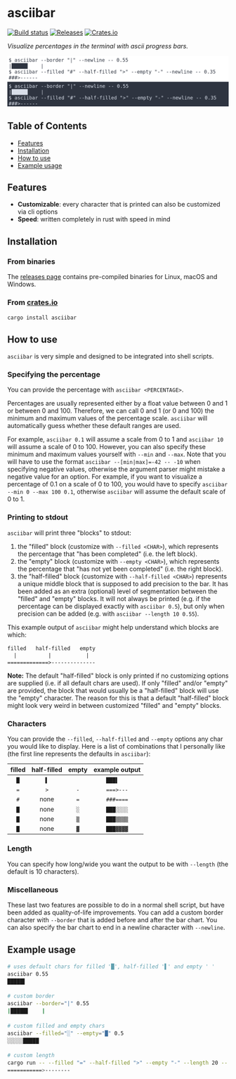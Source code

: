 # asciibar

[![Build status](https://github.com/fritzrehde/asciibar/actions/workflows/ci.yml/badge.svg)](https://github.com/fritzrehde/asciibar/actions)
[![Releases](https://img.shields.io/github/v/release/fritzrehde/asciibar?logo=GitHub)](https://github.com/fritzrehde/asciibar/releases)
[![Crates.io](https://img.shields.io/crates/v/asciibar?logo=Rust)](https://crates.io/crates/asciibar)

*Visualize percentages in the terminal with ascii progress bars.*

![screenshot](https://raw.githubusercontent.com/fritzrehde/i/master/asciibar/screenshot-light.png#gh-light-mode-only)
![screenshot](https://raw.githubusercontent.com/fritzrehde/i/master/asciibar/screenshot-dark.png#gh-dark-mode-only)


## Table of Contents

- [Features](#features)
- [Installation](#installation)
- [How to use](#how-to-use)
- [Example usage](#example-usage)


## Features

- **Customizable**: every character that is printed can also be customized via cli options
- **Speed**: written completely in rust with speed in mind


## Installation

### From binaries

The [releases page](https://github.com/fritzrehde/asciibar/releases) contains pre-compiled binaries for Linux, macOS and Windows.

### From [crates.io](https://crates.io/crates/asciibar)

```shell
cargo install asciibar
```


## How to use

`asciibar` is very simple and designed to be integrated into shell scripts.

### Specifying the percentage

You can provide the percentage with `asciibar <PERCENTAGE>`.

Percentages are usually represented either by a float value between 0 and 1 or between 0 and 100.
Therefore, we can call 0 and 1 (or 0 and 100) the minimum and maximum values of the percentage scale.
`asciibar` will automatically guess whether these default ranges are used.

For example, `asciibar 0.1` will assume a scale from 0 to 1 and `asciibar 10` will assume a scale of 0 to 100.
However, you can also specify these minimum and maximum values yourself with `--min` and `--max`.
Note that you will have to use the format `asciibar --[min|max]=-42 -- -10` when specifying negative values, otherwise the argument parser might mistake a negative value for an option.
For example, if you want to visualize a percentage of 0.1 on a scale of 0 to 100, you would have to specify `asciibar --min 0 --max 100 0.1`, otherwise `asciibar` will assume the default scale of 0 to 1.

### Printing to stdout

`asciibar` will print three "blocks" to stdout:
1. the "filled" block (customize with `--filled <CHAR>`), which represents the percentage that "has been completed" (i.e. the left block).
1. the "empty" block (customize with `--empty <CHAR>`), which represents the percentage that "has not yet been completed" (i.e. the right block).
1. the "half-filled" block (customize with `--half-filled <CHAR>`) represents a unique middle block that is supposed to add precision to the bar. It has been added as an extra (optional) level of segmentation between the "filled" and "empty" blocks. It will not always be printed (e.g. if the percentage can be displayed exactly with `asciibar 0.5`), but only when precision can be added (e.g. with `asciibar --length 10 0.55`).

This example output of `asciibar` might help understand which blocks are which:
```
filled   half-filled   empty
  |          |           |
=============>--------------
```

**Note:**
The default "half-filled" block is only printed if no customizing options are supplied (i.e. if all default chars are used).
If only "filled" and/or "empty" are provided, the block that would usually be a "half-filled" block will use the "empty" character.
The reason for this is that a default "half-filled" block might look very weird in between customized "filled" and "empty" blocks.


### Characters

You can provide the `--filled`, `--half-filled` and `--empty` options any char you would like to display.
Here is a list of combinations that I personally like (the first line represents the defaults in `asciibar`):

filled | half-filled | empty | example output
:-: | :-: | :-: | :-:
`█` | `▌` | ` ` | `███▌   `
`=` | `>` | `-` | `===>---`
`#` | none | `=` | `###====`
`█` | none | `░` | `███░░░░`
`█` | none | `▒` | `███▒▒▒▒`
`█` | none | `▓` | `███▓▓▓▓`

### Length

You can specify how long/wide you want the output to be with `--length` (the default is 10 characters).

### Miscellaneous

These last two features are possible to do in a normal shell script, but have been added as quality-of-life improvements.
You can add a custom border character with `--border` that is added before and after the bar chart.
You can also specify the bar chart to end in a newline character with `--newline`.


## Example usage

```sh
# uses default chars for filled '█', half-filled '▌' and empty ' '
asciibar 0.55
█████▌    

# custom border
asciibar --border="|" 0.55
|█████▌    |

# custom filled and empty chars
asciibar --filled="░" --empty="█" 0.5
░░░░░█████

# custom length
cargo run -- --filled "=" --half-filled ">" --empty "-" --length 20 -- 0.58
===========>--------
```
